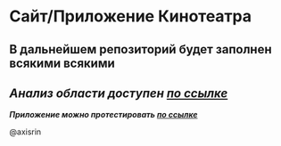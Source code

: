 Сайт/Приложение Кинотеатра
=
В дальнейшем репозиторий будет заполнен всякими всякими
-
***Анализ области доступен [по ссылке](https://drive.google.com/file/d/1Ih3VmZfzoVoClDq3GCPcgYcADskP_aYx/view?usp=sharing)***
-
***Приложение можно протестировать [по ссылке](https://low-film.herokuapp.com)***

@axisrin
